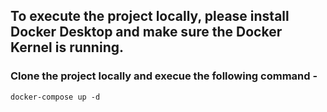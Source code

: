 ## To execute the project locally, please install Docker Desktop and make sure the Docker Kernel is running.
### Clone the project locally and execue the following command - 

```
docker-compose up -d
```
